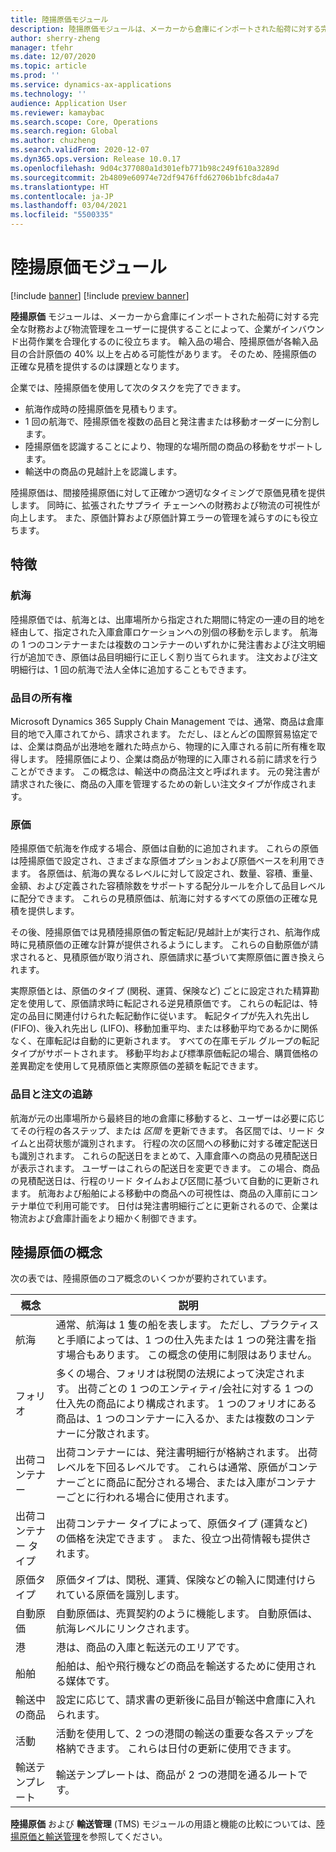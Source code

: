 ```yaml
---
title: 陸揚原価モジュール
description: 陸揚原価モジュールは、メーカーから倉庫にインポートされた船荷に対する完全な財務および物流管理をユーザーに提供することによって、企業がインバウンド出荷作業を合理化するのに役立ちます。
author: sherry-zheng
manager: tfehr
ms.date: 12/07/2020
ms.topic: article
ms.prod: ''
ms.service: dynamics-ax-applications
ms.technology: ''
audience: Application User
ms.reviewer: kamaybac
ms.search.scope: Core, Operations
ms.search.region: Global
ms.author: chuzheng
ms.search.validFrom: 2020-12-07
ms.dyn365.ops.version: Release 10.0.17
ms.openlocfilehash: 9d04c377080a1d301efb771b98c249f610a3289d
ms.sourcegitcommit: 2b4809e60974e72df9476ffd62706b1bfc8da4a7
ms.translationtype: HT
ms.contentlocale: ja-JP
ms.lasthandoff: 03/04/2021
ms.locfileid: "5500335"
---
```

# <a name="landed-cost-module"></a>陸揚原価モジュール

[!include [banner](../../includes/banner.md)]
[!include [preview banner](../includes/preview-banner.md)]

**陸揚原価** モジュールは、メーカーから倉庫にインポートされた船荷に対する完全な財務および物流管理をユーザーに提供することによって、企業がインバウンド出荷作業を合理化するのに役立ちます。 輸入品の場合、陸揚原価が各輸入品目の合計原価の 40% 以上を占める可能性があります。 そのため、陸揚原価の正確な見積を提供するのは課題となります。

企業では、陸揚原価を使用して次のタスクを完了できます。

- 航海作成時の陸揚原価を見積もります。
- 1 回の航海で、陸揚原価を複数の品目と発注書または移動オーダーに分割します。
- 陸揚原価を認識することにより、物理的な場所間の商品の移動をサポートします。
- 輸送中の商品の見越計上を認識します。

陸揚原価は、間接陸揚原価に対して正確かつ適切なタイミングで原価見積を提供します。 同時に、拡張されたサプライ チェーンへの財務および物流の可視性が向上します。 また、原価計算および原価計算エラーの管理を減らすのにも役立ちます。

## <a name="highlights"></a>特徴

### <a name="voyages"></a>航海

陸揚原価では、航海とは、出庫場所から指定された期間に特定の一連の目的地を経由して、指定された入庫倉庫ロケーションへの別個の移動を示します。 航海の 1 つのコンテナーまたは複数のコンテナーのいずれかに発注書および注文明細行が追加でき、原価は品目明細行に正しく割り当てられます。 注文および注文明細行は、1 回の航海で法人全体に追加することもできます。

### <a name="item-ownership"></a>品目の所有権

Microsoft Dynamics 365 Supply Chain Management では、通常、商品は倉庫目的地で入庫されてから、請求されます。 ただし、ほとんどの国際貿易協定では、企業は商品が出港地を離れた時点から、物理的に入庫される前に所有権を取得します。 陸揚原価により、企業は商品が物理的に入庫される前に請求を行うことができます。 この概念は、輸送中の商品注文と呼ばれます。 元の発注書が請求された後に、商品の入庫を管理するための新しい注文タイプが作成されます。

### <a name="costs"></a>原価

陸揚原価で航海を作成する場合、原価は自動的に追加されます。 これらの原価は陸揚原価で設定され、さまざまな原価オプションおよび原価ベースを利用できます。 各原価は、航海の異なるレベルに対して設定され、数量、容積、重量、金額、および定義された容積除数をサポートする配分ルールを介して品目レベルに配分できます。 これらの見積原価は、航海に対するすべての原価の正確な見積を提供します。

その後、陸揚原価では見積陸揚原価の暫定転記/見越計上が実行され、航海作成時に見積原価の正確な計算が提供されるようにします。 これらの自動原価が請求されると、見積原価が取り消され、原価請求に基づいて実際原価に置き換えられます。

実際原価とは、原価のタイプ (関税、運賃、保険など) ごとに設定された精算勘定を使用して、原価請求時に転記される逆見積原価です。 これらの転記は、特定の品目に関連付けられた転記動作に従います。 転記タイプが先入れ先出し (FIFO)、後入れ先出し (LIFO)、移動加重平均、または移動平均であるかに関係なく、在庫転記は自動的に更新されます。 すべての在庫モデル グループの転記タイプがサポートされます。 移動平均および標準原価転記の場合、購買価格の差異勘定を使用して見積原価と実際原価の差額を転記できます。

### <a name="item-and-order-tracking"></a>品目と注文の追跡

航海が元の出庫場所から最終目的地の倉庫に移動すると、ユーザーは必要に応じてその行程の各ステップ、または *区間* を更新できます。 各区間では、リード タイムと出荷状態が識別されます。 行程の次の区間への移動に対する確定配送日も識別されます。 これらの配送日をまとめて、入庫倉庫への商品の見積配送日が表示されます。 ユーザーはこれらの配送日を変更できます。 この場合、商品の見積配送日は、行程のリード タイムおよび区間に基づいて自動的に更新されます。 航海および船舶による移動中の商品への可視性は、商品の入庫前にコンテナ単位で利用可能です。 日付は発注書明細行ごとに更新されるので、企業は物流および倉庫計画をより細かく制御できます。

## <a name="landed-cost-concepts"></a>陸揚原価の概念

次の表では、陸揚原価のコア概念のいくつかが要約されています。

| 概念 | 説明 |
|---|---|
| 航海 | 通常、航海は 1 隻の船を表します。 ただし、プラクティスと手順によっては、1 つの仕入先または 1 つの発注書を指す場合もあります。 この概念の使用に制限はありません。 |
| フォリオ | 多くの場合、フォリオは税関の法規によって決定されます。 出荷ごとの 1 つのエンティティ/会社に対する 1 つの仕入先の商品により構成されます。 1 つのフォリオにある商品は、1 つのコンテナーに入るか、または複数のコンテナーに分散されます。 |
| 出荷コンテナー | 出荷コンテナーには、発注書明細行が格納されます。 出荷レベルを下回るレベルです。 これらは通常、原価がコンテナーごとに商品に配分される場合、または入庫がコンテナーごとに行われる場合に使用されます。 |
| 出荷コンテナー タイプ | 出荷コンテナー タイプによって、原価タイプ (運賃など) の価格を決定できます 。 また、役立つ出荷情報も提供されます。 |
| 原価タイプ | 原価タイプは、関税、運賃、保険などの輸入に関連付けられている原価を識別します。 |
| 自動原価 | 自動原価は、売買契約のように機能します。 自動原価は、航海レベルにリンクされます。 |
| 港 | 港は、商品の入庫と転送元のエリアです。 |
| 船舶 | 船舶は、船や飛行機などの商品を輸送するために使用される媒体です。 |
| 輸送中の商品 | 設定に応じて、請求書の更新後に品目が輸送中倉庫に入れられます。 |
| 活動 | 活動を使用して、2 つの港間の輸送の重要な各ステップを格納できます。 これらは日付の更新に使用できます。 |
| 輸送テンプレート | 輸送テンプレートは、商品が 2 つの港間を通るルートです。 |

**陸揚原価** および **輸送管理** (TMS) モジュールの用語と機能の比較については、[陸揚原価と輸送管理](landed-cost-vs-tms.md)を参照してください。
